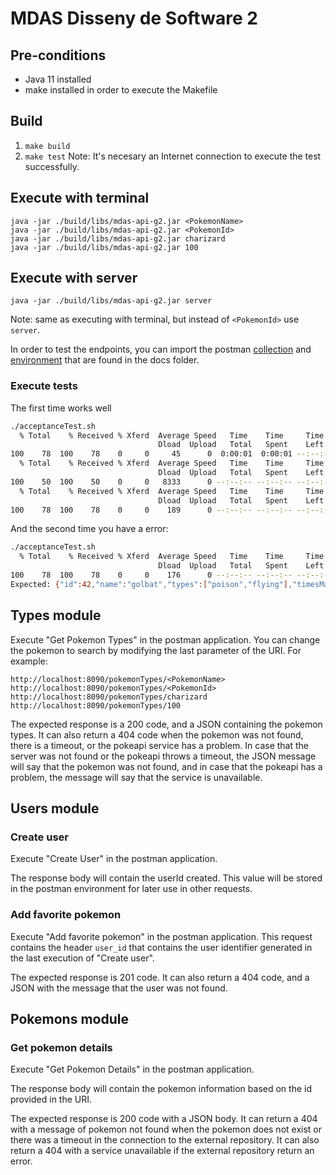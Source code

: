# MDAS Disseny de Software 2

## Pre-conditions
- Java 11 installed
- make installed in order to execute the Makefile

## Build
1) `make build`
2) `make test`
Note: It's necesary an Internet connection to execute the test successfully.

## Execute with terminal
```
java -jar ./build/libs/mdas-api-g2.jar <PokemonName>
java -jar ./build/libs/mdas-api-g2.jar <PokemonId>
java -jar ./build/libs/mdas-api-g2.jar charizard
java -jar ./build/libs/mdas-api-g2.jar 100
```

## Execute with server
```
java -jar ./build/libs/mdas-api-g2.jar server
```
Note: same as executing with terminal, but instead of `<PokemonId>` use `server`.

In order to test the endpoints, you can import the postman [collection](/docs/Disseny2.postman_collection.json)
and [environment](/docs/Disseny2.postman_environment.json) that are found in the docs folder.

### Execute tests
The first time works well
```bash
./acceptanceTest.sh
  % Total    % Received % Xferd  Average Speed   Time    Time     Time  Current
                                 Dload  Upload   Total   Spent    Left  Speed
100    78  100    78    0     0     45      0  0:00:01  0:00:01 --:--:--    45
  % Total    % Received % Xferd  Average Speed   Time    Time     Time  Current
                                 Dload  Upload   Total   Spent    Left  Speed
100    50  100    50    0     0   8333      0 --:--:-- --:--:-- --:--:--  8333
  % Total    % Received % Xferd  Average Speed   Time    Time     Time  Current
                                 Dload  Upload   Total   Spent    Left  Speed
100    78  100    78    0     0    189      0 --:--:-- --:--:-- --:--:--   189
```

And the second time you have a error:
```bash
./acceptanceTest.sh
  % Total    % Received % Xferd  Average Speed   Time    Time     Time  Current
                                 Dload  Upload   Total   Spent    Left  Speed
100    78  100    78    0     0    176      0 --:--:-- --:--:-- --:--:--   176
Expected: {"id":42,"name":"golbat","types":["poison","flying"],"timesMarkedFavorite":0}, but is {"id":42,"name":"golbat","types":["poison","flying"],"timesMarkedFavorite":1}
```

## Types module
Execute "Get Pokemon Types" in the postman application. You can change the pokemon to search by modifying the last
parameter of the URI. For example:

```
http://localhost:8090/pokemonTypes/<PokemonName>
http://localhost:8090/pokemonTypes/<PokemonId>
http://localhost:8090/pokemonTypes/charizard
http://localhost:8090/pokemonTypes/100
```
The expected response is a 200 code, and a JSON containing the pokemon types. It can also return a 404 code when the
pokemon was not found, there is a timeout, or the pokeapi service has a problem. In case that the server was not found
or the pokeapi throws a timeout, the JSON message will say that the pokemon was not found, and in case that the pokeapi
has a problem, the message will say that the service is unavailable.

## Users module
### Create user
Execute "Create User" in the postman application.

The response body will contain the userId created. This value will be stored in the postman environment for later use
in other requests.

### Add favorite pokemon
Execute "Add favorite pokemon" in the postman application. This request contains the header `user_id` that contains the
user identifier generated in the last execution of "Create user".

The expected response is 201 code. It can also return a 404 code, and a JSON with the message that the user was not found.


## Pokemons module
### Get pokemon details
Execute "Get Pokemon Details" in the postman application.

The response body will contain the pokemon information based on the id provided in the URI.

The expected response is 200 code with a JSON body. It can return a 404 with a message of pokemon not found when
the pokemon does not exist or there was a timeout in the connection to the external repository. It can also return a 404
with a service unavailable if the external repository return an error.
